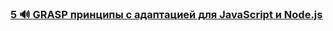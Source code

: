 ### [5 🔊 GRASP принципы с адаптацией для JavaScript и Node.js](https://www.youtube.com/watch?v=ExauFjYV_lQ)

